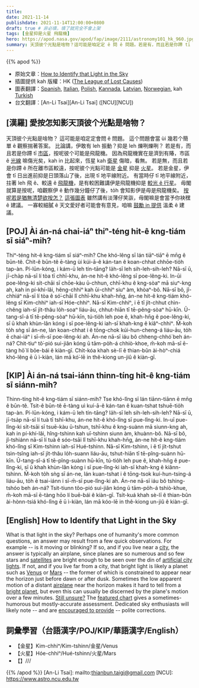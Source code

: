 ```yaml
---
title:
date: 2021-11-14
publishdate: 2021-11-14T12:00:00+0800
draft: true # 非必填，填了就完全不會上架
tags: [金星抑是火星 飛龍機]
hero: https://apod.nasa.gov/apod/fap/image/2111/astronomy101_hk_960.jpg
summary: 天頂彼个光點是啥物？這可能是咱定定 ê 問 ê 問題。若是有，而且若是你蹛 tī 市區，按呢彼个可能是飛龍機。
---
```


{{% apod %}}

- 原始文章：[How to Identify that Light in the Sky](https://apod.nasa.gov/apod/ap211114.html)
- 插圖提供 kah 版權：HK ([The League of Lost Causes](http://www.leagueoflostcauses.com/))
- 圖表翻譯：[Spanish](http://www.cosmonoticias.org/como-identificar-esa-luz-en-el-cielo/), [Italian](http://lacuriosona.blogspot.it/2014/06/come-identificare-quella-luce-nel-cielo.html), [Polish](http://www.leagueoflostcauses.com/blog/2014/6/astronomy-fans-are-awesome), [Kannada](http://teachersofindia.org/kn/article/%E0%B2%AC%E0%B2%BE%E0%B2%A8%E0%B2%82%E0%B2%97%E0%B2%B3%E0%B2%A6-%E0%B2%AC%E0%B3%86%E0%B2%B3%E0%B2%95%E0%B3%81%E0%B2%97%E0%B2%B3%E0%B3%81), [Latvian](http://www.starspace.lv/lv/index/nasa-dienas-attels/kas-ta-par-gaisminu-debesis-09062014.html), [Norwegian](http://www.tv2.no/storm/8917736/), kah [Turkish](https://twitter.com/takatastronomi/status/1086336722307289088?s=20)
- 台文翻譯：[An-Li Tsai][An-Li Tsai] ([NCU][NCU])

## [漢羅] 愛按怎知影天頂彼个光點是啥物？
天頂彼个光點是啥物？
這可能是咱定定會問 ê 問題。
這个問題會當 ùi 幾若个簡單 ê 觀察揣著答案。
比論講，伊敢有 leh 振動？抑是 leh 爍咧爍咧？
若是有，而且若是你蹛 tī [市區][city]，按呢彼个可能是飛龍機。
因為飛龍機實在是濟到有賰，市區 ê [光線][artificial city lights] 嘛傷光矣，kah in 比起來，恆星 kah [衛星][satellites] 傷暗，看無。
若是無，而且若是你蹛 ê 所在離市區較遠，按呢彼个光點可能是 [金星][Venus] 抑是 [火星][Mars]。
若是金星，伊會 tī 日出進前抑是日頭落山了後，出現 tī 地平線附近。
有當時仔 tī 地平線附近，拄著 leh 飛 ê、較遠 ê [飛龍機][airplane]，是有較困難講伊是飛龍機抑是 [較光 ê 行星][bright planet]。
毋閣就算是按呢，咱觀察伊 ê 動作幾分鐘仔了後，to̍h 會知影伊是毋是飛龍機矣。
[按呢若是猶無清楚欲按怎？][Still unsure?]
[這張圖表][featured chart] 雖然講有淡薄仔笑詼，毋閣嘛是會當予你袂䆀 ê 建議。
一寡較細膩 ê 天文愛好者可能會有意見，咱嘛 [鼓勵 in 提供][encouraged to provide] 溫柔 ê 建議。

## [POJ] Ài án-ná chai-iáⁿ thiⁿ-téng hit-ê kng-tiám sī siáⁿ-mih?
Thiⁿ-téng hit-ê kng-tiám sī siáⁿ-mih?
Che khó-lêng sī lán tiāⁿ-tiāⁿ ē mn̄g ê būn-tê.
Chit-ê būn-tê ē-tàng ùi kúi-ā-ê kán-tan ê koan-chhat chhōe-tio̍h tap-àn.
Pí-lūn-kóng, i kám-ū leh tín-tāng? Ia̍h-sī leh sih-leh-sih-leh?
Nā-sī ū, jī-cha̍p nā-sī lí tòa tī chhī-khu, án-ne hit-ê khó-lêng sī poe-lêng-ki.
In-ūi poe-lêng-ki si̍t-chāi sī chōe-kàu ū-chhun, chhī-khu ê kng-sòaⁿ mā siuⁿ-kng ah, kah in pí-khí-lâi, hêng-chhiⁿ kah ūi-chhiⁿ siuⁿ àm, khòaⁿ-bô.
Nā-sī bô, jî-chhiáⁿ nā-sī lí tòa ê só͘-chāi lî chhī-khu khah-hn̄g, án-ne hit-ê kng-tiám khó-lêng sī Kim-chhiⁿ iah-sī Hóe-chhiⁿ.
Nā-sī Kim-chhiⁿ, i ē tī ji̍t-chhut chìn-chêng iah-sī ji̍t-thâu lo̍h-soaⁿ liáu-āu, chhut-hiān tī tē-pêng-sòaⁿ hū-kīn.
Ū-tang-sî-á tī tē-pêng-sòaⁿ hū-kīn, tú-tio̍h leh poe ê, khah-hn̄g ê poe-lêng-ki, sī ū khah khùn-lân kóng i sī poe-lêng-ki iah-sī khah-kng ê kiâⁿ-chhiⁿ.
M̄-koh to̍h sǹg sī án-ne, lán koan-chhat i ê tōng-chok kúi-hun-cheng-á liáu-āu, to̍h ē chai-iáⁿ i sī-m̄-sī poe-lêng-ki ah.
Án-ne nā-sī iáu bô chheng-chhó͘ beh án-ná?
Chit-tiuⁿ tô͘-pió sui-jiân kóng ū tām-po̍h-á chhiò-khoe, m̄-koh mā-sī ē-tàng hō͘ lí bōe-bái ê kiàn-gī.
Chi̍t-kóa khah sè-lī ê thian-bûn ài-hòⁿ-chiá khó-lêng ē ū ì-kiàn, lán mā kó͘-lē in thê-kiong un-jiû ê kiàn-gī.

## [KIP] Ài án-ná tsai-iánn thinn-tíng hit-ê kng-tiám sī siánn-mih?
Thinn-tíng hit-ê kng-tiám sī siánn-mih?
Tse khó-lîng sī lán tiānn-tiānn ē mn̄g ê būn-tê.
Tsit-ê būn-tê ē-tàng uì kuí-ā-ê kán-tan ê kuan-tshat tshuē-tio̍h tap-àn.
Pí-lūn-kóng, i kám-ū leh tín-tāng? Ia̍h-sī leh sih-leh-sih-leh?
Nā-sī ū, jī-tsa̍p nā-sī lí tuà tī tshī-khu, án-ne hit-ê khó-lîng sī pue-lîng-ki.
In-uī pue-lîng-ki si̍t-tsāi sī tsuē-kàu ū-tshun, tshī-khu ê kng-suànn mā siunn-kng ah, kah in pí-khí-lâi, hîng-tshinn kah uī-tshinn siunn àm, khuànn-bô.
Nā-sī bô, jî-tshiánn nā-sī lí tuà ê sóo-tsāi lî tshī-khu khah-hn̄g, án-ne hit-ê kng-tiám khó-lîng sī Kim-tshinn iah-sī Hué-tshinn.
Nā-sī Kim-tshinn, i ē tī ji̍t-tshut tsìn-tsîng iah-sī ji̍t-thâu lo̍h-suann liáu-āu, tshut-hiān tī tē-pîng-suànn hū-kīn.
Ū-tang-sî-á tī tē-pîng-suànn hū-kīn, tú-tio̍h leh pue ê, khah-hn̄g ê pue-lîng-ki, sī ū khah khùn-lân kóng i sī pue-lîng-ki iah-sī khah-kng ê kiânn-tshinn.
M̄-koh to̍h sǹg sī án-ne, lán kuan-tshat i ê tōng-tsok kuí-hun-tsing-á liáu-āu, to̍h ē tsai-iánn i sī-m̄-sī pue-lîng-ki ah.
Án-ne nā-sī iáu bô tshing-tshóo beh án-ná?
Tsit-tiunn tôo-pió sui-jiân kóng ū tām-po̍h-á tshiò-khue, m̄-koh mā-sī ē-tàng hōo lí buē-bái ê kiàn-gī.
Tsi̍t-kuá khah sè-lī ê thian-bûn ài-hònn-tsiá khó-lîng ē ū ì-kiàn, lán mā kóo-lē in thê-kiong un-jiû ê kiàn-gī.


## [English] How to Identify that Light in the Sky
What is that light in the sky?
Perhaps one of humanity's more common questions, an answer may result from a few quick observations.
For example -- is it moving or blinking?
If so, and if you live near a [city][city], the answer is typically an airplane, since planes are so numerous and so few stars and [satellites][satellites] are bright enough to be seen over the din of [artificial city lights][artificial city lights].
If not, and if you live far from a city, that bright light is likely a planet such as [Venus][Venus] or [Mars][Mars] -- the former of which is constrained to appear near the horizon just before dawn or after dusk.
Sometimes the low apparent motion of a distant [airplane][airplane] near the horizon makes it hard to tell from a [bright planet][bright planet], but even this can usually be discerned by the plane's motion over a few minutes.
[Still unsure?][Still unsure?] The [featured chart][featured chart] gives a sometimes-humorous but mostly-accurate assessment.
Dedicated sky enthusiasts will likely note -- and are [encouraged to provide][encouraged to provide] -- polite corrections.

## 詞彙學習（台語漢字/POJ/KIP/華語漢字/English）
- 【金星】Kim-chhiⁿ/Kim-tshinn/金星/Venus
- 【火星】Hóe-chhiⁿ/Hué-tshinn/火星/Mars
- 【】///


{{% /apod %}}
[An-Li Tsai]: mailto:thianbun.taigi@gmail.com
[NCU]: https://www.astro.ncu.edu.tw


[city]:https://apod.nasa.gov/apod/ap200624.html
[satellites]:https://apod.nasa.gov/apod/ap080604.html
[artificial city lights]:https://www.darksky.org/our-work/conservation/idsp/
[Venus]:https://apod.nasa.gov/apod/ap130512.html
[Mars]:https://apod.nasa.gov/apod/ap140402.html
[airplane]:https://apod.nasa.gov/apod/ap190212.html
[bright planet]:http://earthsky.org/space/why-dont-planets-twinkle-as-stars-do
[Still unsure?]:http://img.youtube.com/vi/9uuqXXT7VYo/hqdefault.jpg
[featured chart]:http://www.leagueoflostcauses.com/blog/2013/08/astronomy-101.html
[encouraged to provide]:http://asterisk.apod.com/discuss_apod.php?date=211114
